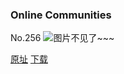 ### Online Communities
No.256
![图片不见了~~~](https://imgs.xkcd.com/comics/online_communities_small.png)

[原址](https://xkcd.com//256) [下载](https://imgs.xkcd.com/comics/online_communities_small.png)

